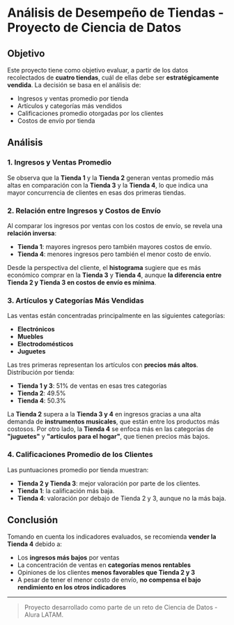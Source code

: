 # Análisis de Desempeño de Tiendas - Proyecto de Ciencia de Datos

## Objetivo

Este proyecto tiene como objetivo evaluar, a partir de los datos recolectados de **cuatro tiendas**, cuál de ellas debe ser **estratégicamente vendida**. La decisión se basa en el análisis de:
- Ingresos y ventas promedio por tienda
- Artículos y categorías más vendidos
- Calificaciones promedio otorgadas por los clientes
- Costos de envío por tienda

## Análisis

### 1. Ingresos y Ventas Promedio

Se observa que la **Tienda 1** y la **Tienda 2** generan ventas promedio más altas en comparación con la **Tienda 3** y la **Tienda 4**, lo que indica una mayor concurrencia de clientes en esas dos primeras tiendas.

### 2. Relación entre Ingresos y Costos de Envío

Al comparar los ingresos por ventas con los costos de envío, se revela una **relación inversa**:
- **Tienda 1**: mayores ingresos pero también mayores costos de envío.
- **Tienda 4**: menores ingresos pero también el menor costo de envío.

Desde la perspectiva del cliente, el **histograma** sugiere que es más económico comprar en la **Tienda 3** y **Tienda 4**, aunque **la diferencia entre Tienda 2 y Tienda 3 en costos de envío es mínima**.

### 3. Artículos y Categorías Más Vendidas

Las ventas están concentradas principalmente en las siguientes categorías:
- **Electrónicos**
- **Muebles**
- **Electrodomésticos**
- **Juguetes**

Las tres primeras representan los artículos con **precios más altos**. Distribución por tienda:
- **Tienda 1 y 3**: 51% de ventas en esas tres categorías
- **Tienda 2**: 49.5%
- **Tienda 4**: 50.3%

La **Tienda 2** supera a la **Tienda 3 y 4** en ingresos gracias a una alta demanda de **instrumentos musicales**, que están entre los productos más costosos. Por otro lado, la **Tienda 4** se enfoca más en las categorías de **"juguetes"** y **"artículos para el hogar"**, que tienen precios más bajos.

### 4. Calificaciones Promedio de los Clientes

Las puntuaciones promedio por tienda muestran:
- **Tienda 2 y Tienda 3**: mejor valoración por parte de los clientes.
- **Tienda 1**: la calificación más baja.
- **Tienda 4**: valoración por debajo de Tienda 2 y 3, aunque no la más baja.

## Conclusión

Tomando en cuenta los indicadores evaluados, se recomienda **vender la Tienda 4** debido a:
- Los **ingresos más bajos** por ventas
- La concentración de ventas en **categorías menos rentables**
- Opiniones de los clientes **menos favorables que Tienda 2 y 3**
- A pesar de tener el menor costo de envío, **no compensa el bajo rendimiento en los otros indicadores**

---

> Proyecto desarrollado como parte de un reto de Ciencia de Datos - Alura LATAM.
